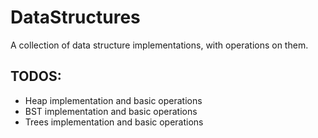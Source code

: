 # DataStructures
A collection of data structure implementations, with operations on them.


## TODOS:
* Heap implementation and basic operations
* BST implementation and basic operations
* Trees implementation and basic operations

